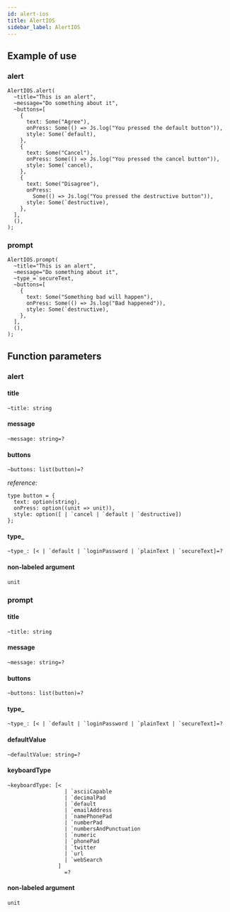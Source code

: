 ```yaml
---
id: alert-ios
title: AlertIOS
sidebar_label: AlertIOS
---
```


## Example of use

### alert

```reason
AlertIOS.alert(
  ~title="This is an alert",
  ~message="Do something about it",
  ~buttons=[
    {
      text: Some("Agree"),
      onPress: Some(() => Js.log("You pressed the default button")),
      style: Some(`default),
    },
    {
      text: Some("Cancel"),
      onPress: Some(() => Js.log("You pressed the cancel button")),
      style: Some(`cancel),
    },
    {
      text: Some("Disagree"),
      onPress:
        Some(() => Js.log("You pressed the destructive button")),
      style: Some(`destructive),
    },
  ],
  (),
);
```

### prompt

```reason
AlertIOS.prompt(
  ~title="This is an alert",
  ~message="Do something about it",
  ~type_=`secureText,
  ~buttons=[
    {
      text: Some("Something bad will happen"),
      onPress: Some(() => Js.log("Bad happened")),
      style: Some(`destructive),
    },
  ],
  (),
);
```

## Function parameters

### alert

#### title

```reason
~title: string
```

#### message

```reason
~message: string=?
```

#### buttons

```reason
~buttons: list(button)=?
```

_reference:_

```reason
type button = {
  text: option(string),
  onPress: option((unit => unit)),
  style: option([ | `cancel | `default | `destructive])
};
```

#### type\_

```reason
~type_: [< | `default | `loginPassword | `plainText | `secureText]=?
```

#### non-labeled argument

```reason
unit
```

### prompt

#### title

```reason
~title: string
```

#### message

```reason
~message: string=?
```

#### buttons

```reason
~buttons: list(button)=?
```

#### type\_

```reason
~type_: [< | `default | `loginPassword | `plainText | `secureText]=?
```

#### defaultValue

```reason
~defaultValue: string=?
```

#### keyboardType

```reason
~keyboardType: [<
                  | `asciiCapable
                  | `decimalPad
                  | `default
                  | `emailAddress
                  | `namePhonePad
                  | `numberPad
                  | `numbersAndPunctuation
                  | `numeric
                  | `phonePad
                  | `twitter
                  | `url
                  | `webSearch
                ]
                  =?
```

#### non-labeled argument

```reason
unit
```
